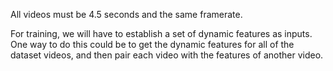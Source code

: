 All videos must be 4.5 seconds and the same framerate.


For training, we will have to establish a set of dynamic features as inputs.
One way to do this could be to get the dynamic features for all of the dataset videos,
and then pair each video with the features of another video. 